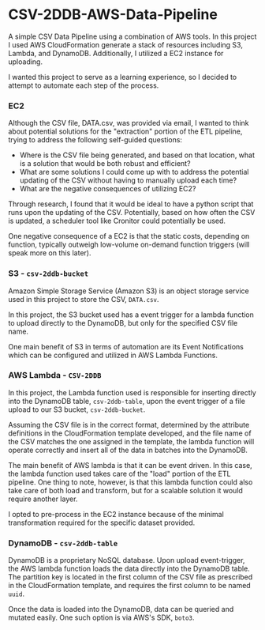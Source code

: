 # CSV-2DDB-AWS-Data-Pipeline

A simple CSV Data Pipeline using a combination of AWS tools. In this project I used AWS CloudFormation generate a stack of resources including S3, Lambda, and DynamoDB. Additionally, I utilized a EC2 instance for uploading.

I wanted this project to serve as a learning experience, so I decided to attempt to automate each step of the process. 


### EC2

Although the CSV file, DATA.csv, was provided via email, I wanted to think about potential solutions for the "extraction" portion of the ETL pipeline, trying to address the following self-guided questions:

- Where is the CSV file being generated, and based on that location, what is a solution that would be both robust and efficient?
 - What are some solutions I could come up with to address the potential updating of the CSV without having to manually upload each time?
 - What are the negative consequences of utilizing EC2?

Through research, I found that it would be ideal to have a python script that runs upon the updating of the CSV. Potentially, based on how often the CSV is updated, a scheduler tool like Cronitor could potentially be used. 

One negative consequence of a EC2 is that the static costs, depending on function, typically outweigh low-volume on-demand function triggers (will speak more on this later). 

### S3 - `csv-2ddb-bucket`

Amazon Simple Storage Service (Amazon S3) is an object storage service used in this project to store the CSV, `DATA.csv`. 

In this project, the S3 bucket used has a event trigger for a lambda function to upload directly to the DynamoDB, but only for the specified CSV file name. 

One main benefit of S3 in terms of automation are its Event Notifications which can be configured and utilized in AWS Lambda Functions. 

### AWS Lambda - `CSV-2DDB`

In this project, the Lambda function used is responsible for inserting directly into the DynamoDB table, `csv-2ddb-table`, upon the event trigger of a file upload to our S3 bucket, `csv-2ddb-bucket`. 

Assuming the CSV file is in the correct format, determined by the attribute definitions in the CloudFormation template developed, and the file name of the CSV matches the one assigned in the template, the lambda function will operate correctly and insert all of the data in batches into the DynamoDB.

The main benefit of AWS lambda is that it can be event driven. In this case, the lambda function used takes care of the "load" portion of the ETL pipeline. One thing to note, however, is that this lambda function could also take care of both load and transform, but for a scalable solution it would require another layer. 

I opted to pre-process in the EC2 instance because of the minimal transformation required for the specific dataset provided. 

###  DynamoDB - `csv-2ddb-table`
DynamoDB is a proprietary NoSQL database. Upon upload event-trigger, the AWS lambda function loads the data directly into the DynamoDB table. The partition key is located in the first column of the CSV file as prescribed in the CloudFormation template, and requires the first column to be named `uuid`. 

Once the data is loaded into the DynamoDB, data can be queried and mutated easily. One such option is via AWS's SDK, `boto3`. 
